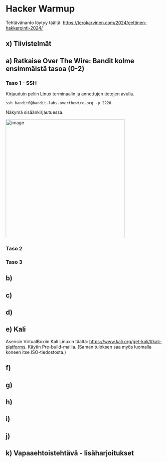# Hacker Warmup

Tehtävänanto löytyy täältä: https://terokarvinen.com/2024/eettinen-hakkerointi-2024/

## x) Tiivistelmät



## a) Ratkaise Over The Wire: Bandit kolme ensimmäistä tasoa (0-2)

### Taso 1 - SSH

Kirjauduin peliin Linux terminaalin ja annettujen tietojen avulla. 

    ssh bandit0@bandit.labs.overthewire.org -p 2220

Näkymä sisäänkirjautuessa.

<img width="379" alt="image" src="https://github.com/annihuh/tunkeutumistestaus/assets/101214286/547c20e6-4ac9-44fb-a8ae-40345d7908f9">


### Taso 2



### Taso 3



## b)

## c)

## d)

## e) Kali

Asensin VirtualBoxiin Kali Linuxin täältä: https://www.kali.org/get-kali/#kali-platforms. Käytin Pre-build-mallia. (Saman tuloksen saa myös luomalla koneen itse ISO-tiedostosta.) 

## f) 

## g)

## h)

## i)

## j)

## k) Vapaaehtoistehtävä - lisäharjoitukset
